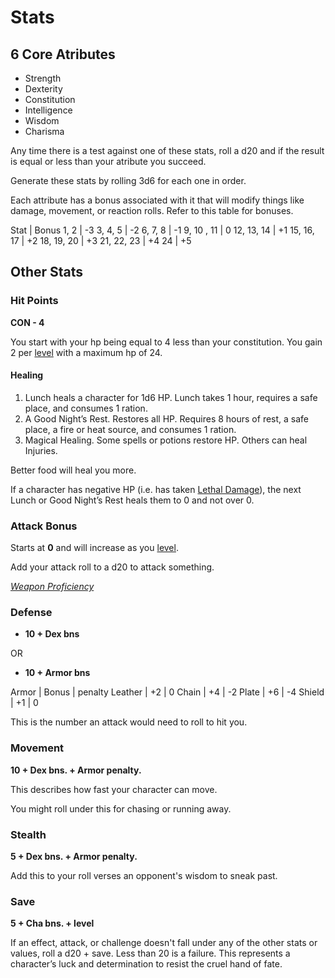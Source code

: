 # Stats

## 6 Core Atributes

- Strength
- Dexterity
- Constitution
- Intelligence
- Wisdom
- Charisma

Any time there is a test against one of these stats, roll a d20 and if the
result is equal or less than your atribute you succeed.

Generate these stats by rolling 3d6 for each one in order.

Each attribute has a bonus associated with it that will modify things like
damage, movement, or reaction rolls.
Refer to this table for bonuses.

Stat | Bonus
1, 2 | -3
3, 4, 5 | -2
6, 7, 8 | -1
9, 10 , 11 | 0
12, 13, 14 | +1
15, 16, 17 | +2
18, 19, 20 | +3
21, 22, 23 | +4
24 | +5

## Other Stats

### Hit Points

**CON - 4**

You start with your hp being equal to 4 less than your constitution.
You gain 2 per [level](level.md) with a maximum hp of 24.

#### Healing

1. Lunch heals a character for 1d6 HP. Lunch takes 1 hour, requires a safe place, and consumes 1 ration.
2. A Good Night’s Rest. Restores all HP. Requires 8 hours of rest, a safe place, a fire or heat source, and consumes 1 ration.
3. Magical Healing. Some spells or potions restore HP. Others can heal Injuries.

Better food will heal you more.

If a character has negative HP (i.e. has taken [Lethal
Damage](DeathDismemberment.md)),
the next Lunch or Good Night’s Rest heals them to 0 and not
over 0.

### Attack Bonus

Starts at **0** and will increase as you [level](level.md). 

Add your attack roll to a d20 to attack something.

*[Weapon Proficiency](combat#weapon-proficiency)*

### Defense

- **10 + Dex bns**

OR

- **10 + Armor bns**

Armor | Bonus | penalty
Leather | +2 | 0
Chain | +4 | -2
Plate | +6 | -4
Shield | +1 | 0

This is the number an attack would need to roll to hit you.

### Movement

**10 + Dex bns. +  Armor penalty.**

This describes how fast your character can move. 

You might roll under this for chasing or running away.

### Stealth

**5 + Dex bns. +  Armor penalty.**

Add this to your roll verses an opponent's wisdom to sneak past.

### Save

**5 + Cha bns. + level**

If an effect, attack,
or challenge doesn't fall under any of the other stats or values,
roll a d20 + save. 
Less than 20 is a failure. 
This represents a character’s luck and determination
to resist the cruel hand of fate.
